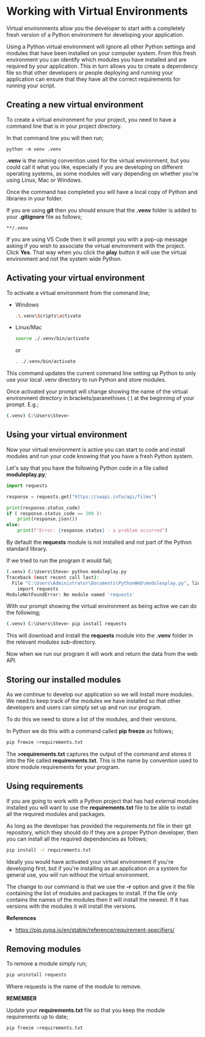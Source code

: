 # Working with Virtual Environments

Virtual environments allow you the developer to start with a completely fresh version of a Python environment for developing your application.

Using a Python virtual environment will ignore all other Python settings and modules that have been installed on your computer system.  From this fresh environment you can identify which modules you have installed and are required by your application.  This in turn allows you to create a dependency file so that other developers or people deploying and running your application can ensure that they have all the correct requirements for running your script.

## Creating a new virtual environment

To create a virtual environment for your project, you need to have a command line that is in your project directory.

In that command line you will then run;

```
python -m venv .venv
```

**.venv** is the naming convention used for the virtual environment, but you could call it what you like, especially if you are developing on different operating systems, as some modules will vary depending on whether you're using Linux, Mac or Windows.

Once the command has completed you will have a local copy of Python and libraries in your folder.

If you are using **git** then you should ensure that the **.venv** folder is added to your **.gitignore** file as follows;

```
**/.venv
```

If you are using VS Code then it will prompt you with a pop-up message asking if you wish to associate the virtual environment with the project.  Click **Yes**.  That way when you click the **play** button it will use the virtual environment and not the system wide Python.

## Activating your virtual environment

To activate a virtual environment from the command line;

* Windows

    ```sh
    .\.venv\Scripts\activate
    ```

* Linux/Mac

    ```sh
    source ./.venv/bin/activate
    ```

    or

    ```sh
    . ./.venv/bin/activate
    ```

This command updates the current command line setting up Python to only use your local .venv directory to run Python and store modules.

Once activated your prompt will change showing the name of the virtual environment directory in brackets/paranethises ( ) at the beginning of your prompt.  E.g.;

```sh
(.venv) C:\Users\Steve> 
```

## Using your virtual environment

Now your virtual environment is active you can start to code and install modules and run your code knowing that you have a fresh Python system.

Let's say that you have the following Python code in a file called **moduleplay.py**;

```python
import requests

response = requests.get("https://swapi.info/api/films")

print(response.status_code)
if ( response.status_code == 200 ):
    print(response.json())
else:
    print(f"Error: {response.status} - a problem occurred")
```

By default the **requests** module is not installed and not part of the Python standard library.

If we tried to run the program it would fail;

```sh
(.venv) C:\Users\Steve> python moduleplay.py
Traceback (most recent call last):
  File "C:\Users\Administrator\Documents\PythonWeb\modulesplay.py", line 1, in <module>
    import requests
ModuleNotFoundError: No module named 'requests'
```

With our prompt showing the virtual environment as being active we can do the following;

```sh
(.venv) C:\Users\Steve> pip install requests
```

This will download and install the **requests** module into the **.venv** folder in the relevant modules sub-directory.

Now when we run our program it will work and return the data from the web API.

## Storing our installed modules

As we continue to develop our application so we will install more modules.  We need to keep track of the modules we have installed so that other developers and users can simply set up and run our program.

To do this we need to store a list of the modules, and their versions.

In Python we do this with a command called **pip freeze** as follows;

```sh
pip freeze >requirements.txt
```

The **>requirements.txt** captures the output of the command and stores it into the file called **requirements.txt**.  This is the name by convention used to store module requirements for your program.

## Using requirements

If you are going to work with a Python project that has had external modules installed you will want to use the **requirements.txt** file to be able to install all the required modules and packages.

As long as the developer has provided the requirements.txt file in their git repository, which they should do if they are a proper Python developer, then you can install all the required dependencies as follows;

```sh
pip install -r requirements.txt
```

Ideally you would have activated your virtual environment if you're developing first, but if you're installing as an application on a system for general use, you will run without the virtual environment.

The change to our command is that we use the **-r** option and give it the file containing the list of modules and packages to install.  If the file only contains the names of the modules then it will install the newest.  If it has versions with the modules it will install the versions.

**References**

* https://pip.pypa.io/en/stable/reference/requirement-specifiers/

## Removing modules

To remove a module simply run;

```sh
pip uninstall requests
```

Where requests is the name of the module to remove.

**REMEMBER**

Update your **requirements.txt** file so that you keep the module requirements up to date;

```sh
pip freeze >requirements.txt
```
